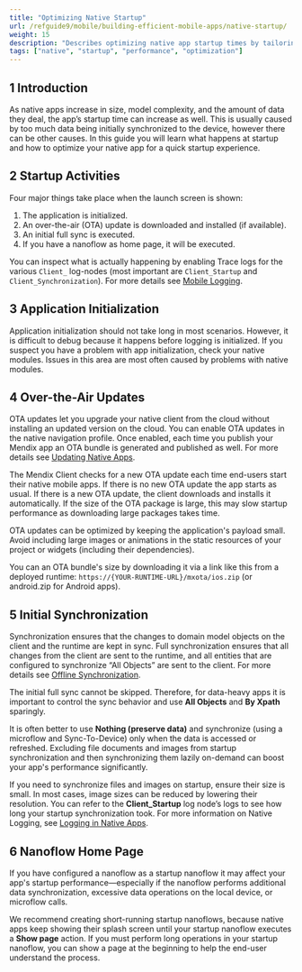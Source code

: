 ```yaml
---
title: "Optimizing Native Startup"
url: /refguide9/mobile/building-efficient-mobile-apps/native-startup/
weight: 15
description: "Describes optimizing native app startup times by tailoring the way your app syncs data."
tags: ["native", "startup", "performance", "optimization"]
---
```


## 1 Introduction

As native apps increase in size, model complexity, and the amount of data they deal, the app’s startup time can increase as well. This is usually caused by too much data being initially synchronized to the device, however there can be other causes. In this guide you will learn what happens at startup and how to optimize your native app for a quick startup experience.

## 2 Startup Activities

Four major things take place when the launch screen is shown:

1. The application is initialized.
2. An over-the-air (OTA) update is downloaded and installed (if available).
3. An initial full sync is executed.
4. If you have a nanoflow as home page, it will be executed.

You can inspect what is actually happening by enabling Trace logs for the various `Client_` log-nodes (most important are `Client_Startup` and `Client_Synchronization`). For more details see [Mobile Logging](/refguide9/mobile/building-efficient-mobile-apps/logging/).

## 3 Application Initialization

Application initialization should not take long in most scenarios. However, it is difficult to debug because it happens before logging is initialized. If you suspect you have a problem with app initialization, check your native modules. Issues in this area are most often caused by problems with native modules.

## 4 Over-the-Air Updates

OTA updates let you upgrade your native client from the cloud without installing an updated version on the cloud. You can enable OTA updates in the native navigation profile. Once enabled, each time you publish your Mendix app an OTA bundle is generated and published as well. For more details see [Updating Native Apps](/refguide9/mobile/distributing-mobile-apps/overtheair-updates/).

The Mendix Client checks for a new OTA update each time end-users start their native mobile apps. If there is no new OTA update the app starts as usual. If there is a new OTA update, the client downloads and installs it automatically. If the size of the OTA package is large, this may slow startup performance as downloading large packages takes time.

OTA updates can be optimized by keeping the application's payload small. Avoid including large images or animations in the static resources of your project or widgets (including their dependencies). 

You can an OTA bundle's size by downloading it via a link like this from a deployed runtime: `https://{YOUR-RUNTIME-URL}/mxota/ios.zip` (or android.zip for Android apps).

## 5 Initial Synchronization

Synchronization ensures that the changes to domain model objects on the client and the runtime are kept in sync. Full synchronization ensures that all changes from the client are sent to the runtime, and all entities that are configured to synchronize “All Objects” are sent to the client. For more details see [Offline Synchronization](/refguide9/mobile/building-efficient-mobile-apps/offlinefirst-data/synchronization/).

The initial full sync cannot be skipped. Therefore, for data-heavy apps it is important to control the sync behavior and use **All Objects** and **By Xpath** sparingly. 

It is often better to use **Nothing (preserve data)** and synchronize (using a microflow and Sync-To-Device) only when the data is accessed or refreshed. Excluding file documents and images from startup synchronization and then synchronizing them lazily on-demand can boost your app's performance significantly. 

If you need to synchronize files and images on startup, ensure their size is small. In most cases, image sizes can be reduced by lowering their resolution. You can refer to the **Client_Startup** log node’s logs to see how long your startup synchronization took. For more information on Native Logging, see [Logging in Native Apps](/refguide9/mobile/building-efficient-mobile-apps/logging/).

## 6 Nanoflow Home Page

If you have configured a nanoflow as a startup nanoflow it may affect your app's startup performance—especially if the nanoflow performs additional data synchronization, excessive data operations on the local device, or microflow calls. 

We recommend creating short-running startup nanoflows, because native apps keep showing their splash screen until your startup nanoflow executes a **Show page** action. If you must perform long operations in your startup nanoflow, you can show a page at the beginning to help the end-user understand the process. 
